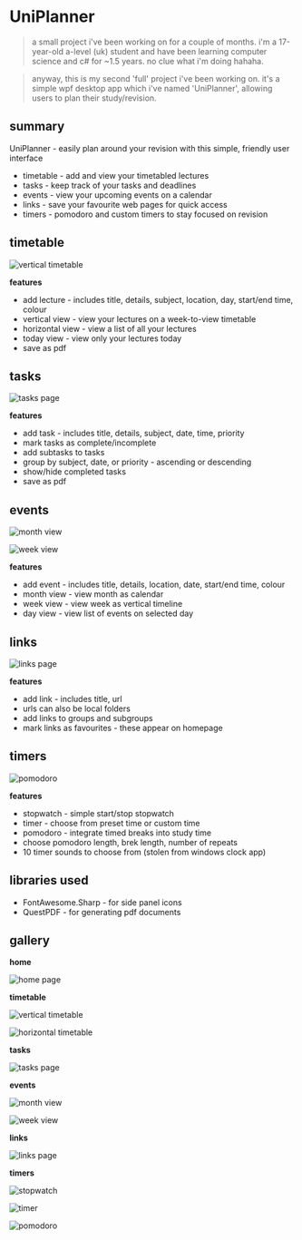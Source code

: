 # UniPlanner

> a small project i've been working on for a couple of months. i'm a 17-year-old a-level (uk) student and have been learning computer science and c# for ~1.5 years. no clue what i'm doing hahaha.

> anyway, this is my second 'full' project i've been working on. it's a simple wpf desktop app which i've named 'UniPlanner', allowing users to plan their study/revision.

## summary

UniPlanner - easily plan around your revision with this simple, friendly user interface

* timetable - add and view your timetabled lectures
* tasks - keep track of your tasks and deadlines
* events - view your upcoming events on a calendar
* links - save your favourite web pages for quick access
* timers - pomodoro and custom timers to stay focused on revision

## timetable

![vertical timetable](/Gallery/TimetableVertical.png)

**features**

* add lecture - includes title, details, subject, location, day, start/end time, colour
* vertical view - view your lectures on a week-to-view timetable
* horizontal view - view a list of all your lectures
* today view - view only your lectures today
* save as pdf

## tasks

![tasks page](/Gallery/Tasks.png)

**features**

* add task - includes title, details, subject, date, time, priority
* mark tasks as complete/incomplete
* add subtasks to tasks
* group by subject, date, or priority - ascending or descending
* show/hide completed tasks
* save as pdf

## events

![month view](/Gallery/EventsMonth.png)

![week view](/Gallery/EventsWeek.png)

**features**

* add event - includes title, details, location, date, start/end time, colour
* month view - view month as calendar
* week view - view week as vertical timeline
* day view - view list of events on selected day

## links

![links page](/Gallery/Links.png)

**features**

* add link - includes title, url
* urls can also be local folders
* add links to groups and subgroups
* mark links as favourites - these appear on homepage

## timers

![pomodoro](/Gallery/TimersPomodoro.png)

**features**

* stopwatch - simple start/stop stopwatch
* timer - choose from preset time or custom time
* pomodoro - integrate timed breaks into study time
* choose pomodoro length, brek length, number of repeats
* 10 timer sounds to choose from (stolen from windows clock app)

## libraries used

* FontAwesome.Sharp - for side panel icons
* QuestPDF - for generating pdf documents

## gallery

**home**

![home page](/Gallery/Home.png)

**timetable**

![vertical timetable](/Gallery/TimetableVertical.png)

![horizontal timetable](/Gallery/TimetableHorizontal.png)

**tasks**

![tasks page](/Gallery/Tasks.png)

**events**

![month view](/Gallery/EventsMonth.png)

![week view](/Gallery/EventsWeek.png)

**links**

![links page](/Gallery/Links.png)


**timers**

![stopwatch](/Gallery/TimersStopwatch.png)

![timer](/Gallery/TimersTimer.png)

![pomodoro](/Gallery/TimersPomodoro.png)
